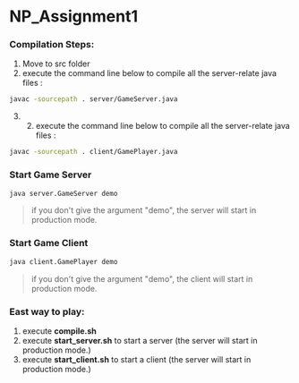 # NP_Assignment1

### Compilation Steps:
1. Move to src folder
2. execute the command line below to compile all the server-relate java files :
```bash
javac -sourcepath . server/GameServer.java
```
3. 2. execute the command line below to compile all the server-relate java files :
```bash
javac -sourcepath . client/GamePlayer.java 
```

### Start Game Server
```bash
java server.GameServer demo 
```
> if you don't give the argument "demo", the server will start in production mode.

### Start Game Client
```bash
java client.GamePlayer demo 
```
> if you don't give the argument "demo", the client will start in production mode.

### East way to play:
1. execute **compile.sh**
2. execute **start_server.sh** to start a server (the server will start in production mode.)
3. execute **start_client.sh** to start a client (the server will start in production mode.)
